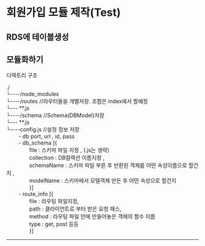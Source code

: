 # 회원가입 모듈 제작(Test)

## RDS에 테이블생성

## 모듈화하기

디렉토리 구조

./ <br/>
└----/node_modules<br/>
└----/routes              //라우터들을 개별저장. 조합은 index에서 할예정<br/>
    └--- **.js<br/>
└----/schema              //Schema(DBModel)저장<br/>
    └--- **.js <br/>
└----config.js           //설정 정보 저장<br/>
&emsp;&emsp;  - db port, url , id, pass<br/>
&emsp;&emsp;  - db_schema [{<br/>
&emsp;&emsp;&emsp;&emsp;                file : 스키마 파일 지정 ,               (.js는 생략)<br/>
&emsp;&emsp;&emsp;&emsp;                collection : DB컬렉션 이름지정 ,<br/>
&emsp;&emsp;&emsp;&emsp;                schemaName : 스키마 파일 부른 후 반환된 객체를 어떤 속성이름으로 할건지 ,<br/>
&emsp;&emsp;&emsp;&emsp;                modelName : 스키마에서 모델객체 만든 후 어떤 속성으로 할건지<br/>
&emsp;&emsp;&emsp;&emsp;                }]<br/>
&emsp;&emsp;    - route_info [{<br/>
&emsp;&emsp;&emsp;&emsp;                file : 라우팅 파일지정,<br/>
&emsp;&emsp;&emsp;&emsp;                path : 클라이언트로 부터 받은 요청 패스,<br/>
&emsp;&emsp;&emsp;&emsp;                method : 라우팅 파일 안에 만들어놓은 객체의 함수 이름<br/>
&emsp;&emsp;&emsp;&emsp;                type : get, post 등등<br/>
&emsp;&emsp;&emsp;&emsp;                }]<br/>

<hr/>

